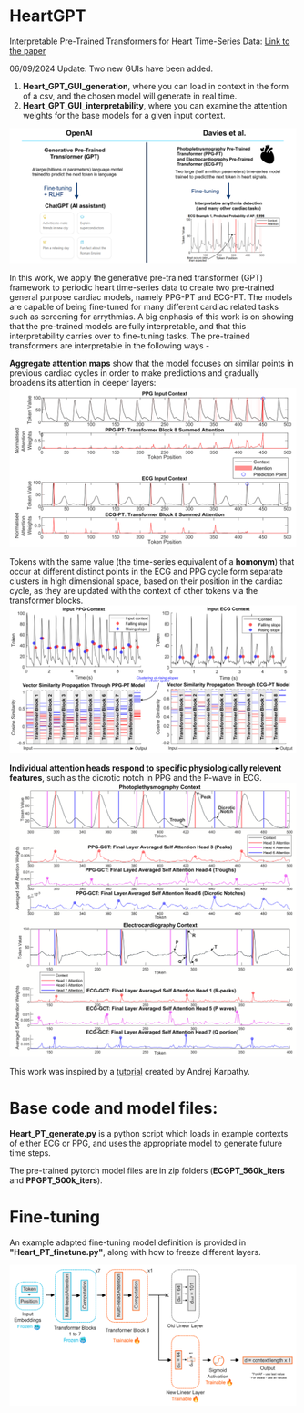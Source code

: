# HeartGPT
Interpretable Pre-Trained Transformers for Heart Time-Series Data: 
[Link to the paper](https://www.arxiv.org/abs/2407.20775)

06/09/2024 Update: Two new GUIs have been added. 
1. **Heart_GPT_GUI_generation**, where you can load in context in the form of a csv, and the chosen model will generate in real time.
2. **Heart_GPT_GUI_interpretability**, where you can examine the attention weights for the base models for a given input context.

![GPT_comparison](figures/Comparison_slide_cropped.png)

In this work,  we apply the generative pre-trained transformer (GPT) framework to periodic heart time-series data to create two pre-trained general purpose cardiac models, namely PPG-PT and ECG-PT. The models are capable of being fine-tuned for many different cardiac related tasks such as screening for arrythmias. A big enphasis of this work is on showing that the pre-trained models are fully interpretable, and that this interpretability carries over to fine-tuning tasks. The pre-trained transformers are interpretable in the following ways -

**Aggregate attention maps** show that the model focuses on similar points in previous cardiac cycles in order to make predictions and gradually broadens its attention in deeper layers:
![Aggregate Attention](figures/aggregate_attention_editw.png)

Tokens with the same value (the time-series equivalent of a **homonym**) that occur at different distinct points in the ECG and PPG cycle form separate clusters in high dimensional space, based on their position in the cardiac cycle, as they are updated with the context of other tokens via the transformer blocks.
![Homonyms](figures/homonyms_vector_similarityw.png)

**Individual attention heads respond to specific physiologically relevent features**, such as the dicrotic notch in PPG and the P-wave in ECG.
![individual_heads](figures/SA_individual_editw.png)


This work was inspired by a [tutorial](https://github.com/karpathy/ng-video-lecture) created by Andrej Karpathy.

# Base code and model files:
**Heart_PT_generate.py** is a python script which loads in example contexts of either ECG or PPG, and uses the appropriate model to generate future time steps.

The pre-trained pytorch model files are in zip folders (**ECGPT_560k_iters** and **PPGPT_500k_iters**).

# Fine-tuning

An example adapted fine-tuning model definition is provided in **"Heart_PT_finetune.py"**, along with how to freeze different layers. 

![Finetune_fig](figures/fine_tuning_diagramw.png)
